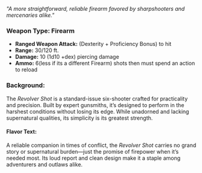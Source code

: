 _"A more straightforward, reliable firearm favored by sharpshooters and mercenaries alike."_

### **Weapon Type:** Firearm

- **Ranged Weapon Attack:** (Dexterity + Proficiency Bonus)  to hit
- **Range:** 30/120 ft.
- **Damage:** 10 (1d10 +dex) piercing damage
- **Ammo:** 6(less if its a different Firearm) shots then must spend an action to reload

### **Background:**

The _Revolver Shot_ is a standard-issue six-shooter crafted for practicality and precision. Built by expert gunsmiths, it’s designed to perform in the harshest conditions without losing its edge. While unadorned and lacking supernatural qualities, its simplicity is its greatest strength.

#### **Flavor Text:**

A reliable companion in times of conflict, the _Revolver Shot_ carries no grand story or supernatural burden—just the promise of firepower when it’s needed most. Its loud report and clean design make it a staple among adventurers and outlaws alike.